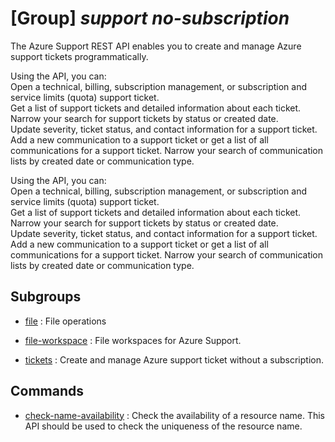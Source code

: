 # [Group] _support no-subscription_

The Azure Support REST API enables you to create and manage Azure support tickets programmatically.

Using the API, you can:\
Open a technical, billing, subscription management, or subscription and service limits (quota) support ticket.\
Get a list of support tickets and detailed information about each ticket. Narrow your search for support tickets by status or created date.\
Update severity, ticket status, and contact information for a support ticket.\
Add a new communication to a support ticket or get a list of all communications for a support ticket. Narrow your search of communication lists by created date or communication type.

Using the API, you can:\
Open a technical, billing, subscription management, or subscription and service limits (quota) support ticket.\
Get a list of support tickets and detailed information about each ticket. Narrow your search for support tickets by status or created date.\
Update severity, ticket status, and contact information for a support ticket.\
Add a new communication to a support ticket or get a list of all communications for a support ticket. Narrow your search of communication lists by created date or communication type.

## Subgroups

- [file](/Commands/support/no-subscription/file/readme.md)
: File operations

- [file-workspace](/Commands/support/no-subscription/file-workspace/readme.md)
: File workspaces for Azure Support.

- [tickets](/Commands/support/no-subscription/tickets/readme.md)
: Create and manage Azure support ticket without a subscription.

## Commands

- [check-name-availability](/Commands/support/no-subscription/_check-name-availability.md)
: Check the availability of a resource name. This API should be used to check the uniqueness of the resource name.
